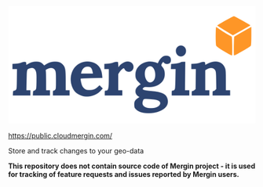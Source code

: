 
![mergin](mergin_logo.png)

https://public.cloudmergin.com/

Store and track changes to your geo-data

**This repository does not contain source code of Mergin project - it is used for tracking of feature requests and issues reported by Mergin users.**

